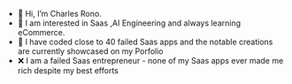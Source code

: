 - 👋 Hi, I’m Charles Rono.
- 🌱 I am interested in Saas ,AI Engineering and always learning eCommerce.
- 🚀 I have coded close to 40 failed Saas apps and the notable  creations are currently showcased on my Porfolio
- ❌ I am a failed Saas entrepreneur - none of my Saas apps ever made me rich despite my best efforts

